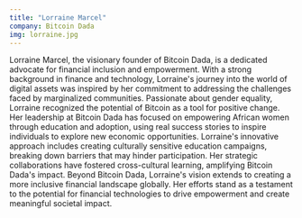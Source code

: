 ```yaml
---
title: "Lorraine Marcel"
company: Bitcoin Dada
img: lorraine.jpg
---
```


Lorraine Marcel, the visionary founder of Bitcoin Dada, is a dedicated advocate for financial inclusion and empowerment. With a strong background in finance and technology, Lorraine's journey into the world of digital assets was inspired by her commitment to addressing the challenges faced by marginalized communities. Passionate about gender equality, Lorraine recognized the potential of Bitcoin as a tool for positive change. Her leadership at Bitcoin Dada has focused on empowering African women through education and adoption, using real success stories to inspire individuals to explore new economic opportunities. Lorraine's innovative approach includes creating culturally sensitive education campaigns, breaking down barriers that may hinder participation. Her strategic collaborations have fostered cross-cultural learning, amplifying Bitcoin Dada's impact. Beyond Bitcoin Dada, Lorraine's vision extends to creating a more inclusive financial landscape globally. Her efforts stand as a testament to the potential for financial technologies to drive empowerment and create meaningful societal impact.
